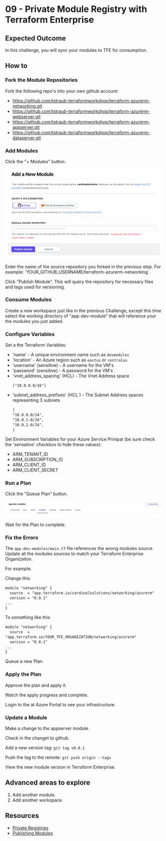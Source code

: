 # 09 - Private Module Registry with Terraform Enterprise

## Expected Outcome

In this challenge, you will sync your modules to TFE for consumption.

## How to

### Fork the Module Repositories

Fork the following repo's into your own github account:

- https://github.com/tstraub-terraformworkshop/terraform-azurerm-networking.git
- https://github.com/tstraub-terraformworkshop/terraform-azurerm-webserver.git
- https://github.com/tstraub-terraformworkshop/terraform-azurerm-appserver.git
- https://github.com/tstraub-terraformworkshop/terraform-azurerm-dataserver.git

### Add Modules

Click the "+ Modules" button.

![](../../img/2018-04-15-13-09-55.png)

Enter the name of the source repository you forked in the previous step. For example: 'YOUR_GITHUB_USERNAME/terraform-azurerm-networking`.

Click "Publish Module". 
This will query the repository for necessary files and tags used for versioning.

### Consume Modules

Create a new workspace just like in the previous Challenge, except this time select the working directory of "app-dev-module" that will reference your the modules you just added.

### Configure Variables

Set a the Terraform Variables:

- 'name' - A unique environment name such as `devmodules`
- 'location' - An Azure region such as `eastus` or `centralus`
- 'username' (sensitive) - A username for the VM's
- 'password' (sensitive) - A password for the VM's
- 'vnet_address_spacing' (HCL) - The Vnet Address space
    ```hcl
    ["10.0.0.0/16"]
    ```
- 'subnet_address_prefixes' (HCL ) - The Subnet Address spaces representing 3 subnets
    ```hcl
    [
    "10.0.0.0/24",
    "10.0.1.0/24",
    "10.0.2.0/24",
    ]
    ```

Set Environment Variables for your Azure Service Prinipal (be sure check the 'sensative' checkbox to hide these values):

- ARM_TENANT_ID
- ARM_SUBSCRIPTION_ID
- ARM_CLIENT_ID
- ARM_CLIENT_SECRET

### Run a Plan

Click the "Queue Plan" button.

![](../../img/2018-04-15-19-23-40.png)

Wait for the Plan to complete.

### Fix the Errors

The `app-dev-modules/main.tf` file references the wrong modules source. Update all the modules sources to match your Terraform Enterprise Organization.

For example.

Change this:

```hcl
module "networking" {
  source  = "app.terraform.io/cardinalsolutions/networking/azurerm"
  version = "0.0.1"
...
}
```

To something like this:
```hcl
module "networking" {
  source  = "app.terraform.io/YOUR_TFE_ORGANIZATION/networking/azurerm"
  version = "0.0.1"
...
}
```

Queue a new Plan.

### Apply the Plan

Approve the plan and apply it.

Watch the apply progress and complete.

Login to the at Azure Portal to see your infrastructure.

### Update a Module

Make a change to the appserver module.

Check in the changet to github.

Add a new version tag: `git tag v0.0.1`

Push the tag to the remote: `git push origin --tags`

View the new module version in Terraform Enterprise.

## Advanced areas to explore

1. Add another module.
1. Add another workspace.

## Resources

- [Private Registries](https://www.terraform.io/docs/registry/private.html)
- [Publishing Modules](https://www.terraform.io/docs/registry/modules/publish.html)